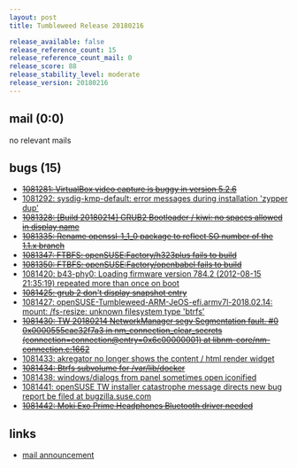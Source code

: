 ```yaml
---
layout: post
title: Tumbleweed Release 20180216

release_available: false
release_reference_count: 15
release_reference_count_mail: 0
release_score: 88
release_stability_level: moderate
release_version: 20180216
---
```


## mail (0:0)

no relevant mails

## bugs (15)

<!--more-->

- ~~[1081281: VirtualBox video capture is buggy in version 5.2.6](https://bugzilla.opensuse.org/show_bug.cgi?id=1081281)~~
- [1081292: sysdig-kmp-default: error messages during installation 'zypper dup'](https://bugzilla.opensuse.org/show_bug.cgi?id=1081292)
- ~~[1081328: [Build 20180214] GRUB2 Bootloader / kiwi: no spaces allowed in display name](https://bugzilla.opensuse.org/show_bug.cgi?id=1081328)~~
- ~~[1081335: Rename openssl-1_1_0 package to reflect SO number of the 1.1.x branch](https://bugzilla.opensuse.org/show_bug.cgi?id=1081335)~~
- ~~[1081347: FTBFS: openSUSE:Factory/h323plus fails to build](https://bugzilla.opensuse.org/show_bug.cgi?id=1081347)~~
- ~~[1081350: FTBFS: openSUSE:Factory/openbabel fails to build](https://bugzilla.opensuse.org/show_bug.cgi?id=1081350)~~
- [1081420: b43-phy0: Loading firmware version 784.2 (2012-08-15 21:35:19) repeated more than once on boot](https://bugzilla.opensuse.org/show_bug.cgi?id=1081420)
- ~~[1081425: grub 2 don't display snapshot entry](https://bugzilla.opensuse.org/show_bug.cgi?id=1081425)~~
- [1081427: openSUSE-Tumbleweed-ARM-JeOS-efi.armv7l-2018.02.14: mount: /fs-resize: unknown filesystem type 'btrfs'](https://bugzilla.opensuse.org/show_bug.cgi?id=1081427)
- ~~[1081430: TW 20180214 NetworkManager segv Segmentation fault. #0  0x0000555cae32f7a3 in nm_connection_clear_secrets (connection=connection@entry=0x6c00000001) at libnm-core/nm-connection.c:1662](https://bugzilla.opensuse.org/show_bug.cgi?id=1081430)~~
- [1081433: akregator no longer shows the content / html render widget](https://bugzilla.opensuse.org/show_bug.cgi?id=1081433)
- ~~[1081434: Btrfs subvolume for /var/lib/docker](https://bugzilla.opensuse.org/show_bug.cgi?id=1081434)~~
- [1081438: windows/dialogs from panel sometimes open iconified](https://bugzilla.opensuse.org/show_bug.cgi?id=1081438)
- [1081441: openSUSE TW installer catastrophe message directs new bug report be filed at bugzilla.suse.com](https://bugzilla.opensuse.org/show_bug.cgi?id=1081441)
- ~~[1081442: Moki Exo Prime Headphones Bluetooth driver needed](https://bugzilla.opensuse.org/show_bug.cgi?id=1081442)~~



## links

- [mail announcement](https://lists.opensuse.org/opensuse-factory/2018-02/msg00662.html)
